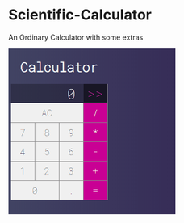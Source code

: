 # Scientific-Calculator
An Ordinary Calculator with some extras


![Gif Calculator](https://github.com/lucasmelniski/Scientific-Calculator/blob/master/Calculator.gif)
